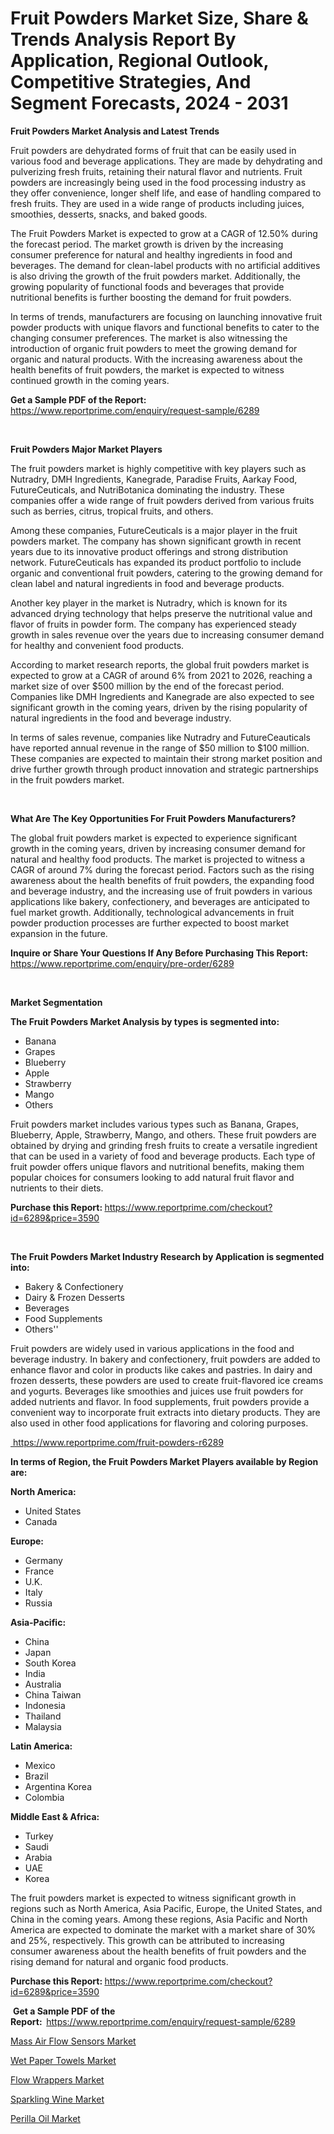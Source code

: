 <p><h1>Fruit Powders Market Size, Share & Trends Analysis Report By Application, Regional Outlook, Competitive Strategies, And Segment Forecasts, 2024 - 2031</h1></p><p><strong>Fruit Powders Market Analysis and Latest Trends</strong></p>
<p><p>Fruit powders are dehydrated forms of fruit that can be easily used in various food and beverage applications. They are made by dehydrating and pulverizing fresh fruits, retaining their natural flavor and nutrients. Fruit powders are increasingly being used in the food processing industry as they offer convenience, longer shelf life, and ease of handling compared to fresh fruits. They are used in a wide range of products including juices, smoothies, desserts, snacks, and baked goods.</p><p>The Fruit Powders Market is expected to grow at a CAGR of 12.50% during the forecast period. The market growth is driven by the increasing consumer preference for natural and healthy ingredients in food and beverages. The demand for clean-label products with no artificial additives is also driving the growth of the fruit powders market. Additionally, the growing popularity of functional foods and beverages that provide nutritional benefits is further boosting the demand for fruit powders.</p><p>In terms of trends, manufacturers are focusing on launching innovative fruit powder products with unique flavors and functional benefits to cater to the changing consumer preferences. The market is also witnessing the introduction of organic fruit powders to meet the growing demand for organic and natural products. With the increasing awareness about the health benefits of fruit powders, the market is expected to witness continued growth in the coming years.</p></p>
<p><strong>Get a Sample PDF of the Report:&nbsp;</strong> <a href="https://www.reportprime.com/enquiry/request-sample/6289">https://www.reportprime.com/enquiry/request-sample/6289</a></p>
<p>&nbsp;</p>
<p><strong>Fruit Powders Major Market Players</strong></p>
<p><p>The fruit powders market is highly competitive with key players such as Nutradry, DMH Ingredients, Kanegrade, Paradise Fruits, Aarkay Food, FutureCeuticals, and NutriBotanica dominating the industry. These companies offer a wide range of fruit powders derived from various fruits such as berries, citrus, tropical fruits, and others.</p><p>Among these companies, FutureCeuticals is a major player in the fruit powders market. The company has shown significant growth in recent years due to its innovative product offerings and strong distribution network. FutureCeuticals has expanded its product portfolio to include organic and conventional fruit powders, catering to the growing demand for clean label and natural ingredients in food and beverage products.</p><p>Another key player in the market is Nutradry, which is known for its advanced drying technology that helps preserve the nutritional value and flavor of fruits in powder form. The company has experienced steady growth in sales revenue over the years due to increasing consumer demand for healthy and convenient food products.</p><p>According to market research reports, the global fruit powders market is expected to grow at a CAGR of around 6% from 2021 to 2026, reaching a market size of over $500 million by the end of the forecast period. Companies like DMH Ingredients and Kanegrade are also expected to see significant growth in the coming years, driven by the rising popularity of natural ingredients in the food and beverage industry.</p><p>In terms of sales revenue, companies like Nutradry and FutureCeauticals have reported annual revenue in the range of $50 million to $100 million. These companies are expected to maintain their strong market position and drive further growth through product innovation and strategic partnerships in the fruit powders market.</p></p>
<p>&nbsp;</p>
<p><strong>What Are The Key Opportunities For Fruit Powders Manufacturers?</strong></p>
<p><p>The global fruit powders market is expected to experience significant growth in the coming years, driven by increasing consumer demand for natural and healthy food products. The market is projected to witness a CAGR of around 7% during the forecast period. Factors such as the rising awareness about the health benefits of fruit powders, the expanding food and beverage industry, and the increasing use of fruit powders in various applications like bakery, confectionery, and beverages are anticipated to fuel market growth. Additionally, technological advancements in fruit powder production processes are further expected to boost market expansion in the future.</p></p>
<p><strong>Inquire or Share Your Questions If Any Before Purchasing This Report:</strong> <a href="https://www.reportprime.com/enquiry/pre-order/6289">https://www.reportprime.com/enquiry/pre-order/6289</a></p>
<p>&nbsp;</p>
<p><strong>Market Segmentation</strong></p>
<p><strong>The Fruit Powders Market Analysis by types is segmented into:</strong></p>
<p><ul><li>Banana</li><li>Grapes</li><li>Blueberry</li><li>Apple</li><li>Strawberry</li><li>Mango</li><li>Others</li></ul></p>
<p><p>Fruit powders market includes various types such as Banana, Grapes, Blueberry, Apple, Strawberry, Mango, and others. These fruit powders are obtained by drying and grinding fresh fruits to create a versatile ingredient that can be used in a variety of food and beverage products. Each type of fruit powder offers unique flavors and nutritional benefits, making them popular choices for consumers looking to add natural fruit flavor and nutrients to their diets.</p></p>
<p><strong>Purchase this Report:&nbsp;</strong><a href="https://www.reportprime.com/checkout?id=6289&price=3590">https://www.reportprime.com/checkout?id=6289&price=3590</a></p>
<p>&nbsp;</p>
<p><strong>The Fruit Powders Market Industry Research by Application is segmented into:</strong></p>
<p><ul><li>Bakery & Confectionery</li><li>Dairy & Frozen Desserts</li><li>Beverages</li><li>Food Supplements</li><li>Others''</li></ul></p>
<p><p>Fruit powders are widely used in various applications in the food and beverage industry. In bakery and confectionery, fruit powders are added to enhance flavor and color in products like cakes and pastries. In dairy and frozen desserts, these powders are used to create fruit-flavored ice creams and yogurts. Beverages like smoothies and juices use fruit powders for added nutrients and flavor. In food supplements, fruit powders provide a convenient way to incorporate fruit extracts into dietary products. They are also used in other food applications for flavoring and coloring purposes.</p></p>
<p><a href="https://www.reportprime.com/fruit-powders-r6289">&nbsp;https://www.reportprime.com/fruit-powders-r6289</a></p>
<p><strong>In terms of Region, the Fruit Powders Market Players available by Region are:</strong></p>
<p>
    <p> <strong> North America: </strong>
        <ul>
            <li>United States</li>
            <li>Canada</li>
        </ul>
        </p> 
    <p> <strong> Europe: </strong>
        <ul>
            <li>Germany</li>
            <li>France</li>
            <li>U.K.</li>
            <li>Italy</li>
            <li>Russia</li>
        </ul>
        </p> 
    <p> <strong> Asia-Pacific: </strong>
        <ul>
            <li>China</li>
            <li>Japan</li>
            <li>South Korea</li>
            <li>India</li>
            <li>Australia</li>
            <li>China Taiwan</li>
            <li>Indonesia</li>
            <li>Thailand</li>
            <li>Malaysia</li>
        </ul>
        </p> 
    <p> <strong> Latin America: </strong>
        <ul>
            <li>Mexico</li>
            <li>Brazil</li>
            <li>Argentina Korea</li>
            <li>Colombia</li>
        </ul>
        </p> 
    <p> <strong> Middle East & Africa: </strong>
        <ul>
            <li>Turkey</li>
            <li>Saudi</li>
            <li>Arabia</li>
            <li>UAE</li>
            <li>Korea</li>
        </ul>
    </p>
    </p>
<p><p>The fruit powders market is expected to witness significant growth in regions such as North America, Asia Pacific, Europe, the United States, and China in the coming years. Among these regions, Asia Pacific and North America are expected to dominate the market with a market share of 30% and 25%, respectively. This growth can be attributed to increasing consumer awareness about the health benefits of fruit powders and the rising demand for natural and organic food products.</p></p>
<p><strong>Purchase this Report: </strong><a href="https://www.reportprime.com/checkout?id=6289&price=3590">https://www.reportprime.com/checkout?id=6289&price=3590</a></p>
<p>&nbsp;<strong>Get a Sample PDF of the Report:&nbsp;&nbsp;</strong><a href="https://www.reportprime.com/enquiry/request-sample/6289">https://www.reportprime.com/enquiry/request-sample/6289</a></p>
<p><strong></strong></p>
<p><p><a href="https://www.linkedin.com/pulse/mass-air-flow-sensors-market-size-share-trends-analysis-report-lzmfe?trackingId=Ed9LyozqQ6i6hSOp9Eofyw%3D%3D">Mass Air Flow Sensors Market</a></p><p><a href="https://www.linkedin.com/pulse/global-wet-paper-towels-market-projected-grow-cagr-128-forcasted-9dvyf?trackingId=qPPGDrsjQCqcjKHyk6NE2w%3D%3D">Wet Paper Towels Market</a></p><p><a href="https://www.linkedin.com/pulse/global-flow-wrappers-industry-research-report-competitive-za2ne?trackingId=PEjh2%2FFOR9KXhvVSblMvKg%3D%3D">Flow Wrappers Market</a></p><p><a href="https://github.com/hlspriggs/Market-Research-Report-List-1/blob/main/sparkling-wine-market.md">Sparkling Wine Market</a></p><p><a href="https://github.com/ksleyeze/Market-Research-Report-List-1/blob/main/perilla-oil-market.md">Perilla Oil Market</a></p></p>